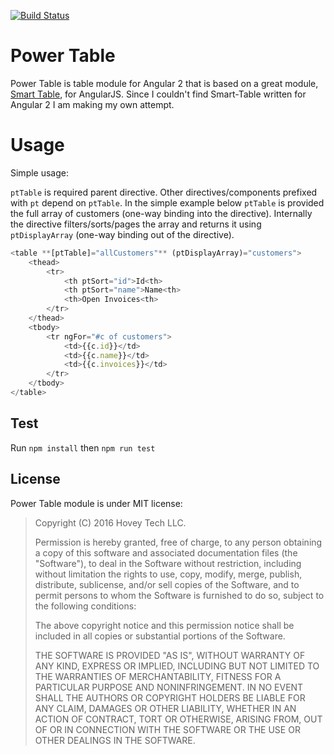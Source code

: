 [![Build Status](https://travis-ci.org/hoveytech/ng2-power-table.svg?branch=master)](https://travis-ci.org/hoveytech/ng2-power-table)

# Power Table

Power Table is table module for Angular 2 that is based on a great module, [Smart Table](https://github.com/lorenzofox3/Smart-Table), for AngularJS. Since I couldn't find Smart-Table written for Angular 2 I am making my own attempt.

# Usage

Simple usage:

`ptTable` is required parent directive. Other directives/components prefixed with `pt` depend on `ptTable`. In the simple example below `ptTable` is provided the full array of customers (one-way binding into the directive). Internally the directive filters/sorts/pages the array and returns it using `ptDisplayArray` (one-way binding out of the directive).

```javascript
<table **[ptTable]="allCustomers"** (ptDisplayArray)="customers">
    <thead>
        <tr>
            <th ptSort="id">Id<th>
            <th ptSort="name">Name<th>
            <th>Open Invoices<th>
        </tr>
    </thead>
    <tbody>
        <tr ngFor="#c of customers">
            <td>{{c.id}}</td>
            <td>{{c.name}}</td>
            <td>{{c.invoices}}</td>
        </tr>
    </tbody>
</table>
```

## Test

Run `npm install` then `npm run test`

## License

Power Table module is under MIT license:

> Copyright (C) 2016 Hovey Tech LLC.
>
> Permission is hereby granted, free of charge, to any person
> obtaining a copy of this software and associated documentation files
> (the "Software"), to deal in the Software without restriction,
> including without limitation the rights to use, copy, modify, merge,
> publish, distribute, sublicense, and/or sell copies of the Software,
> and to permit persons to whom the Software is furnished to do so,
> subject to the following conditions:
>
> The above copyright notice and this permission notice shall be
> included in all copies or substantial portions of the Software.
>
> THE SOFTWARE IS PROVIDED "AS IS", WITHOUT WARRANTY OF ANY KIND,
> EXPRESS OR IMPLIED, INCLUDING BUT NOT LIMITED TO THE WARRANTIES OF
> MERCHANTABILITY, FITNESS FOR A PARTICULAR PURPOSE AND
> NONINFRINGEMENT. IN NO EVENT SHALL THE AUTHORS OR COPYRIGHT HOLDERS
> BE LIABLE FOR ANY CLAIM, DAMAGES OR OTHER LIABILITY, WHETHER IN AN
> ACTION OF CONTRACT, TORT OR OTHERWISE, ARISING FROM, OUT OF OR IN
> CONNECTION WITH THE SOFTWARE OR THE USE OR OTHER DEALINGS IN THE
> SOFTWARE.
